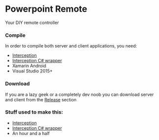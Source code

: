# Powerpoint Remote

Your DIY remote controller


### Compile


In order to compile both server and client applications, you need:

* [Interception](https://github.com/oblitum/Interception)
* [Interception C# wrapper](https://github.com/jasonpang/Interceptor) 
* Xamarin Android
* Visual Studio 2015+

### Download

If you are a lazy geek or a completely dev noob you can download server and client from the [Release](https://github.com/francescotonini/powerpointremote/releases) section


### Stuff used to make this:

* [Interception](https://github.com/oblitum/Interception)
* [Interception C# wrapper](https://github.com/jasonpang/Interceptor)
* An hour and a half

